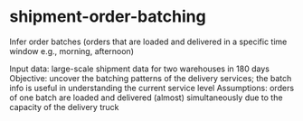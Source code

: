 # shipment-order-batching
Infer order batches (orders that are loaded and delivered in a specific time window e.g., morning, afternoon)

Input data: large-scale shipment data for two warehouses in 180 days
Objective: uncover the batching patterns of the delivery services; the batch info is useful in understanding the current service level
Assumptions: orders of one batch are loaded and delivered (almost) simultaneously due to the capacity of the delivery truck
